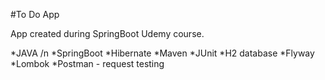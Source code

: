 #To Do App

App created during SpringBoot Udemy course. 

*JAVA /n
*SpringBoot
*Hibernate
*Maven
*JUnit
*H2 database
*Flyway
*Lombok
*Postman - request testing
